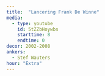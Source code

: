 ```yaml
---
title:  "Lancering Frank De Winne"
media:
  - type: youtube
    id: 5tZZbHoywbs
    starttime: 8
    endtime: 0
decor: 2002-2008
ankers:
  - Stef Wauters
hour: "Extra"
---
```

